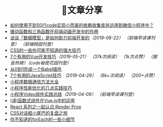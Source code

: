 <h1 align="center"> 🌱文章分享</h1>

* [如何使用不到50行code实现小而美的依赖收集库并运用到微信小程序中？](https://juejin.im/post/5de088655188255ee538701e)
* [缓动函数和三角函数在前端动画开发中的作用](https://juejin.im/editor/posts/5da5b941f265da5b981a854d) 
* [谈谈「数据模型」是如何助力前端开发的](https://mp.weixin.qq.com/s/q6xybux0fhrUz5HE5TY0aA)*（2019-08-22）* *（前端早读课刊登）* *（前端桃园刊登）*
* [CSS的一些你可能不知道的强大技巧](https://juejin.im/post/5d0b76d8f265da1b602909c5)
* [7个有用的Vue开发技巧](https://juejin.im/post/5ce3b519f265da1bb31c0d5f)*（2019-05-21）* *（37k次阅读）* *（1k次点赞）* *（掘金热榜）（code秘密花园刊登）*
* [从0到1完成一个Babel插件](https://juejin.im/post/5cbe76d8f265da036d79bbe5)
* [7个有用的JavaScript技巧](https://juejin.im/post/5cc6f07ce51d456e3a5f089b) *（2019-04-29）*  *（6k+次阅读）*  *（200+点赞）*
* [小程序数据通信方法大全](https://juejin.im/post/5cb2f572e51d456e6154b402)
* [小程序性能优化的几点实践技巧](https://mp.weixin.qq.com/s/zhBQmjDoo056hlyR41RTIw)
* [小程序Video组件实践总结](https://mp.weixin.qq.com/s/zhBQmjDoo056hlyR41RTIw)*（2019-04-09）* *（前端早读课刊登）*
* [(译)函数式组件在Vue.js中的运用](https://juejin.im/post/5c2d7030f265da613a54236f)
* [React 系列之一起认识 Render Prop](https://juejin.im/post/5a965ac6f265da4e7a78889d)
* [CSS对话框小尾巴的复盘之旅](https://juejin.im/post/5cdc0458f265da03a1584fd0)
* [你不知道的forEach的一些小细节](https://juejin.im/post/5cb860eaf265da03ac0d052b)
